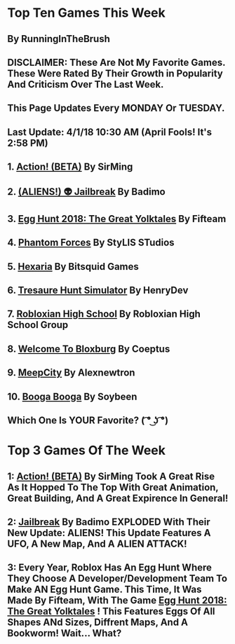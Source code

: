 # Top Ten Games This Week

## By RunningInTheBrush

## DISCLAIMER: These Are Not My Favorite Games. These Were Rated By Their Growth in Popularity And Criticism Over The Last Week.

## This Page Updates Every MONDAY Or TUESDAY.

## Last Update: 4/1/18 10:30 AM (April Fools! It's 2:58 PM)

## 1. [Action! (BETA)](https://www.roblox.com/games/1069607513/Action-BETA) By SirMing

## 2. [(ALIENS!) 👽 Jailbreak](https://www.roblox.com/games/292439477/Phantom-Forces) By Badimo

## 3. [Egg Hunt 2018: The Great Yolktales](https://www.roblox.com/games/1441335069/Egg-Hunt-2018-The-Great-Yolktales) By Fifteam

## 4. [Phantom Forces](https://www.roblox.com/games/292439477/Phantom-Forces) By StyLIS STudios

## 5. [Hexaria](https://www.roblox.com/games/913614076/Hexaria-V0-62) By Bitsquid Games

## 6. [Tresaure Hunt Simulator](https://www.roblox.com/games/1345139196/100M-Treasure-Hunt-Simulator) By HenryDev 

## 7. [Robloxian High School](https://www.roblox.com/games/447452406/ZIPLINE-Robloxian-Highschool) By Robloxian High School Group 

## 8. [Welcome To Bloxburg](https://www.roblox.com/games/185655149/Welcome-to-Bloxburg-BETA) By Coeptus

## 9. [MeepCity](https://www.roblox.com/games/370731277/MeepCity) By Alexnewtron 

## 10. [Booga Booga](https://www.roblox.com/games/1262182609/STORMS-Booga-Booga) By Soybeen 

## Which One Is YOUR Favorite? ( ͡° ͜ʖ ͡°)

# Top 3 Games Of The Week

## 1: [Action! (BETA)](https://www.roblox.com/games/1069607513/Action-BETA) By SirMing Took A Great Rise As It Hopped To The Top With Great Animation, Great Building, And A Great Expirence In General!

## 2: [Jailbreak](https://www.roblox.com/games/292439477/Phantom-Forces) By Badimo EXPLODED With Their New Update: ALIENS! This Update Features A UFO, A New Map, And A ALIEN ATTACK!

## 3: Every Year, Roblox Has An Egg Hunt Where They Choose A Developer/Development Team To Make AN Egg Hunt Game. This Time, It Was Made By Fifteam, With The Game [Egg Hunt 2018: The Great Yolktales](https://www.roblox.com/games/1441335069/Egg-Hunt-2018-The-Great-Yolktales) ! This Features Eggs Of All Shapes ANd Sizes, Diffrent Maps, And A Bookworm! Wait... What?
